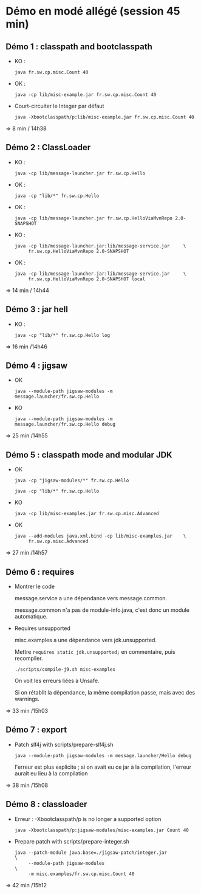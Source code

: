 Démo en modé allégé (session 45 min)
===========

Démo 1 : classpath and bootclasspath
-----------

* KO :

      java fr.sw.cp.misc.Count 40

* OK :

      java -cp lib/misc-example.jar fr.sw.cp.misc.Count 40

* Court-circuiter le Integer par défaut

      java -Xbootclasspath/p:lib/misc-example.jar fr.sw.cp.misc.Count 40

=> 8 min / 14h38

Démo 2 : ClassLoader
-----------

* KO :

      java -cp lib/message-launcher.jar fr.sw.cp.Hello

* OK :

      java -cp "lib/*" fr.sw.cp.Hello

* OK :

      java -cp lib/message-launcher.jar fr.sw.cp.HelloViaMvnRepo 2.0-SNAPSHOT

* KO :

      java -cp lib/message-launcher.jar:lib/message-service.jar     \
           fr.sw.cp.HelloViaMvnRepo 2.0-SNAPSHOT

* OK :

      java -cp lib/message-launcher.jar:lib/message-service.jar     \
           fr.sw.cp.HelloViaMvnRepo 2.0-SNAPSHOT local

=> 14 min / 14h44

Démo 3 : jar hell
-----------

* KO :

      java -cp "lib/*" fr.sw.cp.Hello log

=> 16 min /14h46

Démo 4 : jigsaw
-----------

* OK

      java --module-path jigsaw-modules -m message.launcher/fr.sw.cp.Hello

* KO

      java --module-path jigsaw-modules -m message.launcher/fr.sw.cp.Hello debug

=> 25 min /14h55

Démo 5 : classpath mode and modular JDK
-----------

* OK

      java -cp "jigsaw-modules/*" fr.sw.cp.Hello
      
      java -cp "lib/*" fr.sw.cp.Hello

* KO

      java -cp lib/misc-examples.jar fr.sw.cp.misc.Advanced

* OK

      java --add-modules java.xml.bind -cp lib/misc-examples.jar    \ 
           fr.sw.cp.misc.Advanced

=> 27 min /14h57

Démo 6 : requires
-----------

* Montrer le code
  
  message.service a une dépendance vers message.common. 
  
  message.common n'a pas de module-info.java, c'est donc un module automatique.

* Requires unsupported

  misc.examples a une dépendance vers jdk.unsupported. 

  Mettre `requires static jdk.unsupported;` en commentaire, puis recompiler.

      ./scripts/compile-j9.sh misc-examples

  On voit les erreurs liées à Unsafe.
  
  Si on rétablit la dépendance, la même compilation passe, mais avec des warnings.

=> 33 min /15h03

Démo 7 : export
-----------

* Patch slf4j with scripts/prepare-slf4j.sh

      java --module-path jigsaw-modules -m message.launcher/Hello debug

  l'erreur est plus explicite ; si on avait eu ce jar à la compilation,
  l'erreur aurait eu lieu à la compilation

=> 38 min /15h08

Démo 8 : classloader
-----------

* Erreur : -Xbootclasspath/p is no longer a supported option

      java -Xbootclasspath/p:jigsaw-modules/misc-examples.jar Count 40

* Prepare patch with scripts/prepare-integer.sh

      java --patch-module java.base=./jigsaw-patch/integer.jar            \
           --module-path jigsaw-modules                                   \ 
           -m misc.examples/fr.sw.cp.misc.Count 40

=> 42 min /15h12
